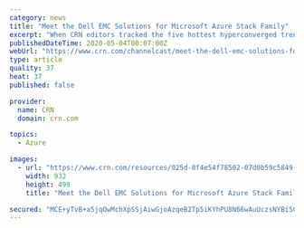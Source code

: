 ```yaml
---
category: news
title: "Meet the Dell EMC Solutions for Microsoft Azure Stack Family"
excerpt: "When CRN editors tracked the five hottest hyperconverged trends to watch this year, they noted that IDC foresaw the hybrid, multi-cloud world starting to take shape."
publishedDateTime: 2020-05-04T00:07:00Z
webUrl: "https://www.crn.com/channelcast/meet-the-dell-emc-solutions-for-microsoft-azure-stack-family"
type: article
quality: 37
heat: 37
published: false

provider:
  name: CRN
  domain: crn.com

topics:
  - Azure

images:
  - url: "https://www.crn.com/resources/025d-0f4e54f78502-07d0b59c5849-1000/dell-emc-solutions-for-microsoft-azure-stack-family-cc.jpg"
    width: 932
    height: 499
    title: "Meet the Dell EMC Solutions for Microsoft Azure Stack Family"

secured: "MCE+yTvB+a5jqOwMchXpSSjAiwGjoAzqeB2Tp5iKYhPU8N66wAuUczsNYBi5C3Sc09piq7+6Qnc47lKpjbZH8WtOSTwdDRLnmBOl2ZznfxK7GuoAOBevEFqRJWGgHUpOLmpzl4k9E0W3P5QSKMLs0l8bIJK/icviTPmfwsMF5+x9ag7XMSw2jtiOnglFDpusifMW97xwGrd+mkK53FMGf/PesX9pmNnEtwQXgGNJQNeEEkThDlWRqx9lQIVwMNzjSZflML4bLIW3Qi4ClxTG4tKNciIahs5pQmRrH88gestIo62b1YGqRE5lM0naTWQ+;agj4bawhiaDE5OZdlUvf5A=="
---
```


